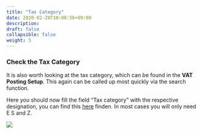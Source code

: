 ```yaml
---
title: "Tax Category"
date: 2020-02-28T10:08:56+09:00
description: 
draft: false
collapsible: false
weight: 5
---
```

### Check the Tax Category

It is also worth looking at the tax category, which can be found in the **VAT Posting Setup**. This again can be called up most quickly via the search function.

Here you should now fill the field “Tax category” with the respective designation, you can find this [here](https://docs.peppol.eu/poacc/billing/3.0/codelist/UNCL5305/) finden. In most cases you will only need E S and Z.

![](images/XRechnung/erste_schritte/xrechnungmatrix.PNG)
